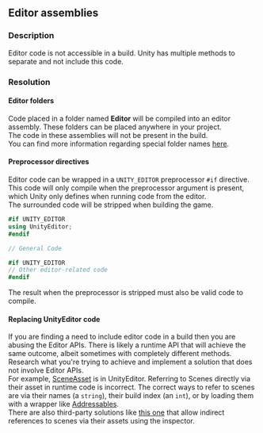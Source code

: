 ## Editor assemblies
### Description
Editor code is not accessible in a build. Unity has multiple methods to separate and not include this code.

### Resolution
#### Editor folders
Code placed in a folder named **Editor** will be compiled into an editor assembly. These folders can be placed anywhere in your project.  
The code in these assemblies will not be present in the build.  
You can find more information regarding special folder names [here](https://docs.unity3d.com/Manual/SpecialFolders.html).

#### Preprocessor directives
Editor code can be wrapped in a `UNITY_EDITOR` preprocessor `#if` directive.  
This code will only compile when the preprocessor argument is present, which Unity only defines when running code from the editor.  
The surrounded code will be stripped when building the game.

```csharp
#if UNITY_EDITOR
using UnityEditor;
#endif

// General Code

#if UNITY_EDITOR
// Other editor-related code
#endif
```

The result when the preprocessor is stripped must also be valid code to compile.  

#### Replacing UnityEditor code
If you are finding a need to include editor code in a build then you are abusing the Editor APIs. There is likely a runtime API that will achieve the same outcome, albeit sometimes with completely different methods. Research what you're trying to achieve and implement a solution that does not involve Editor APIs.  
For example, [SceneAsset](https://docs.unity3d.com/ScriptReference/SceneAsset.html) is in UnityEditor. Referring to Scenes directly via their asset in runtime code is incorrect. The correct ways to refer to scenes are via their names (a `string`), their build index (an `int`), or by loading them with a wrapper like [Addressables](https://docs.unity3d.com/Packages/com.unity.addressables@latest/index.html?subfolder=/manual/LoadSceneAsync.html).  
There are also third-party solutions like [this one](https://github.com/JohannesMP/unity-scene-reference) that allow indirect references to scenes via their assets using the inspector.  